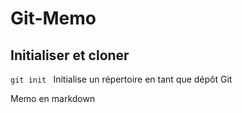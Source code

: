 # Git-Memo

## Initialiser et cloner

```git init ```
Initialise un répertoire en tant que dépôt Git

Memo en markdown
